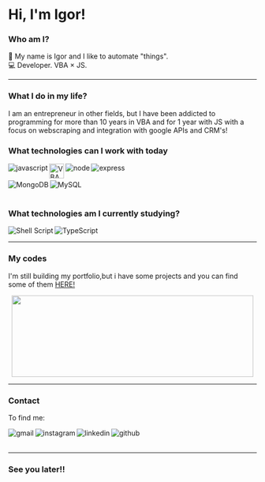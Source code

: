 # Hi, I'm Igor!

### Who am I?
<p>
  🧔 My name is <bold>Igor</bold> and I like to automate "things".<br/>
  💻 Developer. <bold>VBA</bold><em></em> × <bold>JS</bold>.<br/>
</p>

---

### What I do in my life?
<p>I am an entrepreneur in other fields, but I have been addicted to programming for more than 10 years in VBA and for 1 year with JS with a focus on webscraping and integration with google APIs and CRM's!</p>

### What technologies can I work with today
<div display="block">
<img align="left" src='https://img.shields.io/badge/JavaScript-F7DF1E?style=for-the-badge&logo=javascript&logoColor=black' alt='javascript' />
<img align="left" src='https://tecnoblog.net/wp-content/uploads/2019/05/vba-excel.jpg' height="30" alt='VBA' />
<img align="left" src='https://img.shields.io/badge/Node.js-43853D?style=for-the-badge&logo=node.js&logoColor=white' alt='node' />
<img align="left" src='https://img.shields.io/badge/Express.js-404D59?style=for-the-badge' alt='express' />
</div>
<br> <br>
<div>	
<img align="left" src='https://img.shields.io/badge/MongoDB-4EA94B?style=for-the-badge&logo=mongodb&logoColor=white' alt='MongoDB' />
<img align="left" src='https://img.shields.io/badge/MySQL-00000F?style=for-the-badge&logo=mysql&logoColor=white' alt='MySQL' />
</div>
<br> <br>

### What technologies am I currently studying?
<div display="block">
<img align="left" src='https://img.shields.io/badge/Shell_Script-121011?style=for-the-badge&logo=gnu-bash&logoColor=white' alt='Shell Script' />
<img align="left" src='https://img.shields.io/badge/TypeScript-007ACC?style=for-the-badge&logo=typescript&logoColor=white' alt='TypeScript' />  
</div>
<br>

---

### My codes
<p>I'm still building my portfolio,but i have some projects and you can find some of them <a href="https://github.com/igortrust?tab=repositories">HERE!</a> </p>
<div display="block">
	<p align="center">
 <img  width="490" height="165" src="https://github-readme-stats.vercel.app/api?username=igortrust&show_icons=true&hide_border=false&line_height=20&title_color=f69673&icon_color=1b93c9&show_owner=true"/>
</p>
</div>


---

### Contact
<p>To find me:</p>
<a href='mailto:igor@tseguros.com.br?subject=Oi%20Igor'>
	<img align="left" src='https://img.shields.io/badge/Gmail-D14836?style=for-the-badge&logo=gmail&logoColor=white' alt='gmail' />
</a>
<a href='https://www.instagram.com/igornunes.l/'>
	<img align="left" src='https://img.shields.io/badge/Instagram-E4405F?style=for-the-badge&logo=instagram&logoColor=white' alt='instagram' />
</a>
<a href='https://www.linkedin.com/in/igor-nunes/'>
	<img align="left" src='https://img.shields.io/badge/LinkedIn-0077B5?style=for-the-badge&logo=linkedin&logoColor=white' alt='linkedin' />
</a>
<a href='https://github.com/igortrust'>
	<img align="left" src='https://img.shields.io/badge/GitHub-100000?style=for-the-badge&logo=github&logoColor=white' alt='github' />
</a>
<br><br>

---
### See you later!!

<br><br>



